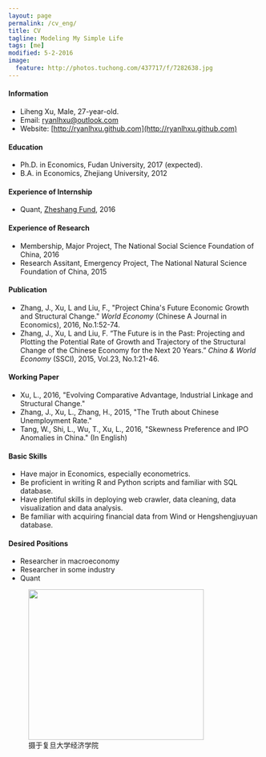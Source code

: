 ```yaml
---
layout: page
permalink: /cv_eng/
title: CV
tagline: Modeling My Simple Life
tags: [me]
modified: 5-2-2016
image:
  feature: http://photos.tuchong.com/437717/f/7282638.jpg
---
```


#### Information
* Liheng Xu, Male, 27-year-old.
* Email: [ryanlhxu@outlook.com](mailto:ryanlhxu@outlook.com)
* Website: [http://ryanlhxu.github.com](http://ryanlhxu.github.com)

#### Education
* Ph.D. in Economics, Fudan University, 2017 (expected).
* B.A. in Economics, Zhejiang University, 2012
 
#### Experience of Internship
* Quant, [Zheshang Fund](http://www.zsfund.com/), 2016

#### Experience of Research
* Membership, Major Project, The National Social Science Foundation of China, 2016
* Research Assitant, Emergency Project, The National Natural Science Foundation of China, 2015

#### Publication
* Zhang, J., Xu, L and Liu, F., "Project China's Future Economic Growth and Structural Change." *World Economy* (Chinese A Journal in Economics), 2016, No.1:52-74.
* Zhang, J., Xu, L and Liu, F. “The Future is in the Past: Projecting and Plotting the Potential Rate of Growth and Trajectory of the Structural Change of the Chinese Economy for the Next 20 Years.” *China & World Economy* (SSCI), 2015, Vol.23, No.1:21-46.

#### Working Paper
* Xu, L., 2016, "Evolving Comparative Advantage, Industrial Linkage and Structural Change."
* Zhang, J., Xu, L., Zhang, H., 2015, "The Truth about Chinese Unemployment Rate."
* Tang, W., Shi, L., Wu, T., Xu, L., 2016, "Skewness Preference and IPO Anomalies in China." (In English)


#### Basic Skills
* Have major in Economics, especially econometrics.
* Be proficient in writing R and Python scripts and familiar with SQL database.
* Have plentiful skills in deploying web crawler, data cleaning, data visualization and data analysis.
* Be familiar with acquiring financial data from Wind or Hengshengjuyuan database.


#### Desired Positions
* Researcher in macroeconomy
* Researcher in some industry
* Quant

<figure>
	<a href="http://www.econ.fudan.edu.cn/dofiles/img/2015121883512501.jpg"><img src="http://www.econ.fudan.edu.cn/dofiles/img/2015121883512501.jpg" height="300" width="350"></a>
	<figcaption>摄于复旦大学经济学院</figcaption>
</figure>